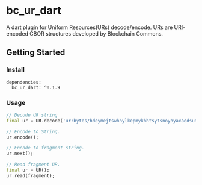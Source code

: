 # bc_ur_dart
A dart plugin for Uniform Resources(URs) decode/encode. URs are URI-encoded CBOR structures developed by Blockchain Commons.


## Getting Started
### Install
```
dependencies:
  bc_ur_dart: ^0.1.9
```

### Usage
```dart
// Decode UR string
final ur = UR.decode('ur:bytes/hdeymejtswhhylkepmykhhtsytsnoyoyaxaedsuttydmmhhpktpmsrjtgwdpfnsboxgwlbaawzuefywkdplrsrjynbvygabwjldapfcsdwkbrkch');

// Encode to String.
ur.encode();

// Encode to fragment string.
ur.next();

// Read fragment UR.
final ur = UR();
ur.read(fragment);
```
